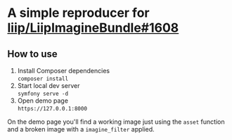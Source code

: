 # A simple reproducer for [liip/LiipImagineBundle#1608](https://github.com/liip/LiipImagineBundle/issues/1608)

## How to use

1. Install Composer dependencies<br>
   `composer install`
2. Start local dev server<br>
   `symfony serve -d`
3. Open demo page<br>
   `https://127.0.0.1:8000`

On the demo page you'll find a working image just using the `asset` function and a broken image with a `imagine_filter`
applied.